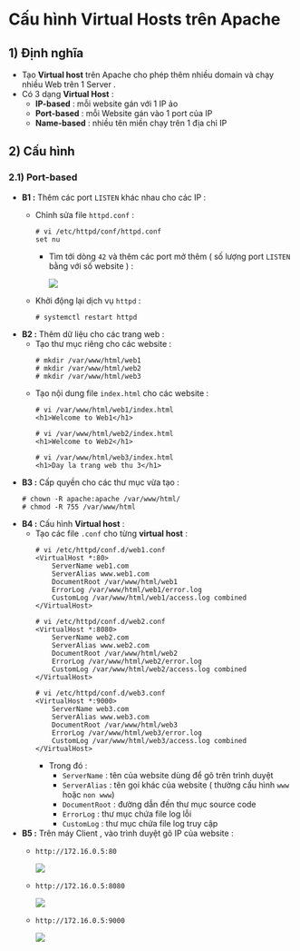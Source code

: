 # Cấu hình Virtual Hosts trên Apache
## **1) Định nghĩa**
- Tạo **Virtual host** trên Apache cho phép thêm nhiều domain và chạy nhiều Web trên 1 Server .
- Có 3 dạng **Virtual Host** :
    - **IP-based** : mỗi website gán với 1 IP ảo
    - **Port-based** : mỗi Website gán vào 1 port của IP
    - **Name-based** : nhiều tên miền chạy trên 1 địa chỉ IP
## **2) Cấu hình**
### **2.1) Port-based**
- **B1 :** Thêm các port `LISTEN` khác nhau cho các IP :
    - Chỉnh sửa file `httpd.conf` :
        ```
        # vi /etc/httpd/conf/httpd.conf
        set nu
        ```
        - Tìm tới dòng `42` và thêm các port mở thêm ( số lượng port `LISTEN` bằng với số website ) :
            
            <img src=https://i.imgur.com/AszzPhU.png>

    - Khởi động lại dịch vụ `httpd` :
        ```
        # systemctl restart httpd
        ```
- **B2 :** Thêm dữ liệu cho các trang web :
    - Tạo thư mục riêng cho các website :
        ```
        # mkdir /var/www/html/web1
        # mkdir /var/www/html/web2
        # mkdir /var/www/html/web3
        ```
    - Tạo nội dung file `index.html` cho các website :
        ```
        # vi /var/www/html/web1/index.html
        <h1>Welcome to Web1</h1>
        ```
        ```
        # vi /var/www/html/web2/index.html
        <h1>Welcome to Web2</h1>
        ```
        ```
        # vi /var/www/html/web3/index.html
        <h1>Day la trang web thu 3</h1>
        ```
- **B3 :** Cấp quyền cho các thư mục vừa tạo :
    ```
    # chown -R apache:apache /var/www/html/
    # chmod -R 755 /var/www/html
    ```
- **B4 :** Cấu hình **Virtual host** :
    - Tạo các file `.conf` cho từng **virtual host** :
        ```
        # vi /etc/httpd/conf.d/web1.conf
        <VirtualHost *:80>
            ServerName web1.com
            ServerAlias www.web1.com
            DocumentRoot /var/www/html/web1
            ErrorLog /var/www/html/web1/error.log
            CustomLog /var/www/html/web1/access.log combined
        </VirtualHost>
        ```
        ```
        # vi /etc/httpd/conf.d/web2.conf
        <VirtualHost *:8080>
            ServerName web2.com
            ServerAlias www.web2.com
            DocumentRoot /var/www/html/web2
            ErrorLog /var/www/html/web2/error.log
            CustomLog /var/www/html/web2/access.log combined
        </VirtualHost>
        ```
        ```
        # vi /etc/httpd/conf.d/web3.conf
        <VirtualHost *:9000>
            ServerName web3.com
            ServerAlias www.web3.com
            DocumentRoot /var/www/html/web3
            ErrorLog /var/www/html/web3/error.log
            CustomLog /var/www/html/web3/access.log combined
        </VirtualHost>
        ```
        - Trong đó :
            - `ServerName` : tên của website dùng để gõ trên trình duyệt
            - `ServerAlias` : tên gọi khác của website ( thường cấu hình `www` hoặc `non www`)
            - `DocumentRoot` : đường dẫn đến thư mục source code
            - `ErrorLog` : thư mục chứa file log lỗi
            - `CustomLog` : thư mục chứa file log truy cập
- **B5 :** Trên máy Client , vào trình duyệt gõ IP của website :
    - `http://172.16.0.5:80`

        <img src=https://i.imgur.com/nKJ8qXI.png>
    
    - `http://172.16.0.5:8080`

        <img src=https://i.imgur.com/93e1m8X.png>

    - `http://172.16.0.5:9000`

        <img src=https://i.imgur.com/WYwHHuk.png>
